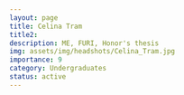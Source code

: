```yaml
---
layout: page
title: Celina Tram
title2: 
description: ME, FURI, Honor's thesis 
img: assets/img/headshots/Celina_Tram.jpg
importance: 9
category: Undergraduates
status: active
---
```




